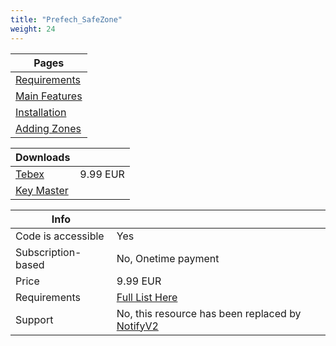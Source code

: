 ```yaml
---
title: "Prefech_SafeZone"
weight: 24
---
```


Pages |
--- |
[Requirements](./requirments) |
[Main Features](./features) |
[Installation](./installation.md) |
[Adding Zones](./zones.md) |

Downloads |  |
--- | -- |
[Tebex](https://prefech.tebex.io/package/4976675) | 9.99 EUR |
[Key Master](https://keymaster.fivem.net/asset-grants) | |

Info | |
-- | -- |
Code is accessible | Yes |
Subscription-based | No, Onetime payment |
Price | 9.99 EUR |
Requirements | [Full List Here](./requirments.md) |
Support | No, this resource has been replaced by [NotifyV2](../NotifyV2/)